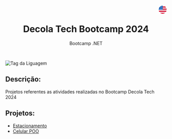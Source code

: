 <a href="https://github.com/rafaelrvital/CSharp-Trainning/tree/main/bootcamp-DecolaTech2024/README.md"><img src="https://github.com/rafaelrvital/rafaelrvital/blob/main/assets/flags/us.png" width="25" align="right" title="Change to english"></a>

<br>

<div align=center>

# Decola Tech Bootcamp 2024

Bootcamp .NET

</div><br>

![Tag da Liguagem](https://img.shields.io/badge/Visual%20Studio%20Code-CSharp-orange)

## Descrição:

Projetos referentes as atividades realizadas no Bootcamp Decola Tech 2024

## Projetos:

- <a href="https://github.com/rafaelrvital/CSharp-Trainning/tree/main/bootcamp-DecolaTech2024/estacionamento">Estacionamento</a>
- <a href="https://github.com/rafaelrvital/CSharp-Trainning/tree/main/bootcamp-DecolaTech2024/CelularPOO">Celular POO</a>